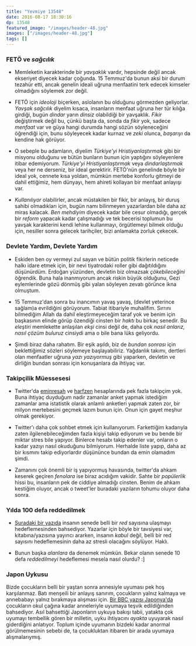 ```yaml
---
title: "Yevmiye 13548"
date: 2016-08-17 18:30:16
dp: 13548
featured_image: "/images/header-48.jpg"
images: ["/images/header-48.jpg"]
tags: []
---
```




### FETÖ ve *sağcılık* 

* Memleketin karakterinde bir *yavşaklık* vardır, hepsinde değil ancak ekseriyet
  diyecek kadar çoğunda. 15 Temmuz'da bunun aksi bir durum tezahür etti, ancak
  genelin ideali uğruna menfaatini terk edecek kimseler olmadığını söylemek zor
  değil. 
  
* FETÖ için *ideoloji* biçerken, aslolanın bu olduğunu görmezden
  geliyorlar. *Yavşak sağcılık* diyelim kısaca, insanların menfaat uğruna her
  tür kılığa girdiği, bugün *dindar* yarın *dinsiz* olabildiği bir
  yavşaklık. *Fikir* değiştirmek değil bu, çünkü başta da, sonda da *fikir* yok,
  sadece *menfaat* var ve güya hangi durumda hangi sözün söyleneceğini
  öğrendiği için, bunu söyleyecek kadar kurnaz ve *zeki* olunca, *başarıyı* da
  kendine hak görüyor. 
  
* O sebeple bu adamların, diyelim *Türkiye'yi Hristiyanlaştırmak* gibi bir
  misyonu olduğunu ve bütün bunların bunun için yaptığını söyleyenlere itibar
  edemiyorum. *Türkiye'yi Hristiyanlaştırmak* veya *dindarlaştırmak* veya her ne
  derseniz, bir ideal gerektirir. FETÖ'nün genelinde böyle bir ideal yok,
  cennete kısa yoldan, mümkün mertebe konforlu gitmeyi de dahil ettiğimiz, hem
  dünyayı, hem ahireti kollayan bir menfaat anlayışı var. 
  
* *Kullanılıyor* olabilirler, ancak müstakilen bir fikir, bir anlayış, bir duruş
  sahibi olmadıkları için, bugün namı bilinmeyen yazarlardan bile daha az miras
  kalacak. *Ben mehdiyim* diyecek kadar bile cesur olmadığı, gerçek bir *reform*
  yapacak kadar çalışmadığı ve tek becerisi toplumun bu yavşak karakterini kendi
  lehine kullanmayı, örgütlemeyi bilmek olduğu için, nesiller sonra gelecek
  tarihçiler, bizi anlamakta zorluk çekecek. 


### Devlete Yardım, Devlete Yardım

* Eskiden ben oy vermeyi zul sayan ve bütün politik fikirlerin neticede halkı
  idare etmek için, bir nevi tiyatrodaki roller gibi dağıtıldığını
  düşünürdüm. Erdoğan yüzünden, devletin biz olmazsak *çökebileceğini*
  öğrendik. Buna hala inanmıyorum ancak riskin büyük olduğunu, Gezi eylemlerinde
  gözü dönmüş gibi yalan söyleyen zevatı görünce ikna olmuştum. 
  
* 15 Temmuz'dan sonra bu inancımın yavaş yavaş, (devlet yeterince sağlam)a
  evrildiğini görüyorum. Tabiat itibariyle muhalifim. Sırrını bilmediğim Allah
  da dahil eleştirmeyeceğim taraf yok ve benim için başkasının elinde görüp
  özendiği cinsten bir *haktı* bu birkaç senedir. Bu *eleştiri* memlekette
  anlaşılan *ekşi* cinsi değil de, daha çok *nasıl anlarız, nasıl çözüm buluruz*
  cinsiydi ama o bile bana lüks geliyordu.
  
* Şimdi biraz daha rahatım. Bir eşik aşıldı, biz de *bundan sonrası* için
  beklettiğimiz sözleri söylemeye başlayabiliriz. Yağdanlık takımı, dertleri
  olan menfaatler uğruna *yazı yazıyormuş* gibi yaparken, devletin ve dirliğin
  bundan sonrası için konuşanlara da ihtiyaç var. 

### Takipçilik Müessesesi

* Twitter'da [eminresah](http://twitter.com/eminresah) ve
  [harfzen](http://twitter.com/harfzen) hesaplarında pek fazla takipçim
  yok. Buna ihtiyaç duyduğum nadir zamanlar anket yapmak istediğim zamanlar ama
  istatistik olarak anlamlı anketleri yapmak zaten zor, bir milyon mertebesini
  geçmek lazım bunun için. Onun için gayet meşhur olmak gerekiyor. 
  
* Twitter'ı daha çok sohbet etmek için kullanıyorum. Farkettiğim kadarıyla zaten
  ilgilenebileceğimden fazla kişiyi takip ediyorum ve bu bende bir miktar stres
  bile yapıyor. Binlerce hesabı takip edenler var, onların o kadar yazıyı nasıl
  okuduğunu bilmiyorum. Herhalde liste yapıp, daha az bir kısmını takip
  ediyorlardır düşününce bundan da emin olamadım şimdi. 
  
* Zamanını çok önemli bir iş yapıyormuş havasında, twitter'da ahkam keserek
  geçiren *fenolara* ise biraz acıdığım vakidir. Sahte bir *popülerlik* hissi
  bu, insanların pek de ciddiye almadığı cinsten. Benim de ahkam kestiğim
  oluyor, ancak o tweet'ler buradaki yazıların tohumu oluyor daha sonra. 
  
### Yılda 100 defa reddedilmek

*
  [Şuradaki bir yazıda](http://lithub.com/why-you-should-aim-for-100-rejections-a-year/)
  insanın senede belli bir *red* sayısına ulaşmayı hedeflemesinden
  bahsediyor. Yazarlar için böyle bir tavsiyesi var, kitabına/yazısına yayıncı
  ararken, insanın *kabul* değil, belli bir red sayısını hedeflemesinin daha az
  stresli olacağını söylüyor. Haklı. 
  
* Bunun başka *alanlara* da denemek mümkün. Bekar olanın senede 10 defa
  *reddedilmeyi* hedeflemesi mesela nasıl olurdu? :]

### Japon Uykusu

Bizde çocukların belli bir yaştan sonra annesiyle uyuması pek hoş
karşılanmaz. Batı menşeili bir anlayış sanırım, çocukların yalnız kalmaya ve
annebabayı yalnız bırakmaya alışması
için. [Bir BBC yazısı Japonya'da](http://www.bbc.com/future/story/20160506-the-japanese-art-of-not-sleeping)
çocukların okul çağına kadar anneleriyle uyumaya teşvik edildiğinden
bahsediyor. Asıl bahsettiği Japonların uykuya bakışı tabii, yatakta çok uyumayı
tembellik gören bir milletin, uyku ihtiyacını *ayakta* uyuyarak nasıl
giderdiğini anlatıyor. Toplum içinde uyumanın bizdeki kadar anormal
görülmemesinin sebebi de, ta çocukluktan itibaren bir arada uyumaya
alışmalarıymış. 


